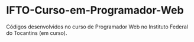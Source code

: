 # IFTO-Curso-em-Programador-Web
Códigos desenvolvidos no curso de Programador Web no Instituto Federal do Tocantins (em curso).
